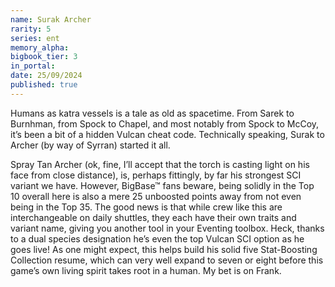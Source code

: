 ```yaml
---
name: Surak Archer
rarity: 5
series: ent
memory_alpha:
bigbook_tier: 3
in_portal:
date: 25/09/2024
published: true
---
```


Humans as katra vessels is a tale as old as spacetime. From Sarek to Burnhman, from Spock to Chapel, and most notably from Spock to McCoy, it’s been a bit of a hidden Vulcan cheat code. Technically speaking, Surak to Archer (by way of Syrran) started it all.

Spray Tan Archer (ok, fine, I’ll accept that the torch is casting light on his face from close distance), is, perhaps fittingly, by far his strongest SCI variant we have. However, BigBase™ fans beware, being solidly in the Top 10 overall here is also a mere 25 unboosted points away from not even being in the Top 35. The good news is that while crew like this are interchangeable on daily shuttles, they each have their own traits and variant name, giving you another tool in your Eventing toolbox. Heck, thanks to a dual species designation he’s even the top Vulcan SCI option as he goes live! As one might expect, this helps build his solid five Stat-Boosting Collection resume, which can very well expand to seven or eight before this game’s own living spirit takes root in a human. My bet is on Frank.
